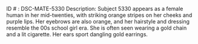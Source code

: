 ID # : DSC-MATE-5330
Description: Subject 5330 appears as a female human in her mid-twenties, with striking orange stripes on her cheeks and purple lips. Her eyebrows are also orange, and her hairstyle and dressing resemble the 00s school girl era. She is often seen wearing a gold chain and a lit cigarette. Her ears sport dangling gold earrings.